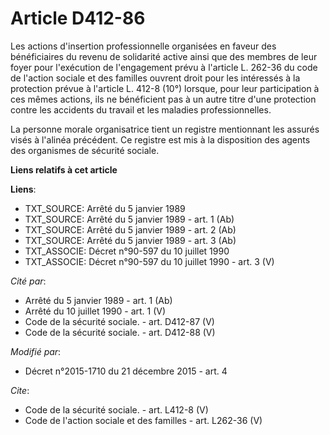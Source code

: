 # Article D412-86

Les actions d'insertion professionnelle organisées en faveur des bénéficiaires du revenu de solidarité active ainsi que des
membres de leur foyer pour l'exécution de l'engagement prévu à l'article L. 262-36 du code de l'action sociale et des
familles ouvrent droit pour les intéressés à la protection prévue à l'article L. 412-8 (10°) lorsque, pour leur participation
à ces mêmes actions, ils ne bénéficient pas à un autre titre d'une protection contre les accidents du travail et les maladies
professionnelles. 

La personne morale organisatrice tient un registre mentionnant les assurés visés à l'alinéa précédent. Ce registre est mis à
la disposition des agents des organismes de sécurité sociale.

**Liens relatifs à cet article**

**Liens**:

  - TXT_SOURCE: Arrêté du 5 janvier 1989
  - TXT_SOURCE: Arrêté du 5 janvier 1989 - art. 1 (Ab)
  - TXT_SOURCE: Arrêté du 5 janvier 1989 - art. 2 (Ab)
  - TXT_SOURCE: Arrêté du 5 janvier 1989 - art. 3 (Ab)
  - TXT_ASSOCIE: Décret n°90-597 du 10 juillet 1990
  - TXT_ASSOCIE: Décret n°90-597 du 10 juillet 1990 - art. 3 (V)

_Cité par_:

  - Arrêté du 5 janvier 1989 - art. 1 (Ab)
  - Arrêté du 10 juillet 1990 - art. 1 (V)
  - Code de la sécurité sociale. - art. D412-87 (V)
  - Code de la sécurité sociale. - art. D412-88 (V)

_Modifié par_:

  - Décret n°2015-1710 du 21 décembre 2015 - art. 4

_Cite_:

  - Code de la sécurité sociale. - art. L412-8 (V)
  - Code de l'action sociale et des familles - art. L262-36 (V)
